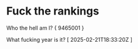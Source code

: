 # Fuck the rankings

Who the hell am I?
{ 9465001 }

What fucking year is it?
[ 2025-02-21T18:33:20Z ]
